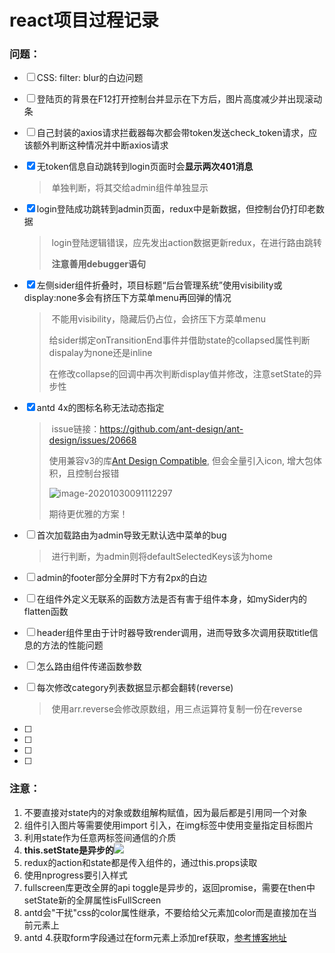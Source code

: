 # react项目过程记录

### **问题**：

- [ ] CSS: filter: blur的白边问题

- [ ] 登陆页的背景在F12打开控制台并显示在下方后，图片高度减少并出现滚动条

- [ ] 自己封装的axios请求拦截器每次都会带token发送check_token请求，应该额外判断这种情况并中断axios请求

- [x] 无token信息自动跳转到login页面时会**显示两次401消息**

  > ​	单独判断，将其交给admin组件单独显示

- [x] login登陆成功跳转到admin页面，redux中是新数据，但控制台仍打印老数据

  > ​		login登陆逻辑错误，应先发出action数据更新redux，在进行路由跳转
  >
  > ​		**注意善用debugger语句**			

- [x] 左侧sider组件折叠时，项目标题“后台管理系统”使用visibility或display:none多会有挤压下方菜单menu再回弹的情况

  > ​		不能用visibility，隐藏后仍占位，会挤压下方菜单menu		
  >
  > 给sider绑定onTransitionEnd事件并借助state的collapsed属性判断dispalay为none还是inline
  >
  > 在修改collapse的回调中再次判断display值并修改，注意setState的异步性

- [x] antd 4x的图标名称无法动态指定

  > ​	issue链接：https://github.com/ant-design/ant-design/issues/20668
  >
  > 使用兼容v3的库[Ant Design Compatible](https://github.com/ant-design/compatible#icon), 但会全量引入icon, 增大包体积，且控制台报错
  >
  > ![image-20201030091112297](C:\Users\10615\AppData\Roaming\Typora\typora-user-images\image-20201030091112297.png)
  >
  > 期待更优雅的方案！

- [ ] 首次加载路由为admin导致无默认选中菜单的bug

  > ​			进行判断，为admin则将defaultSelectedKeys该为home

- [ ] admin的footer部分全屏时下方有2px的白边

- [ ] 在组件外定义无联系的函数方法是否有害于组件本身，如mySider内的flatten函数

- [ ] header组件里由于计时器导致render调用，进而导致多次调用获取title信息的方法的性能问题

- [ ] 怎么路由组件传递函数参数

- [ ] 每次修改category列表数据显示都会翻转(reverse)

  > ​	使用arr.reverse会修改原数组，用三点运算符复制一份在reverse

- [ ] 

- [ ] 

- [ ] 

- [ ] 

  

### **注意：**

1. 不要直接对state内的对象或数组解构赋值，因为最后都是引用同一个对象
2. 组件引入图片等需要使用import 引入，在img标签中使用变量指定目标图片
3. 利用state作为任意两标签间通信的介质
4. **this.setState是异步的**![](C:\Users\10615\AppData\Roaming\Typora\typora-user-images\image-20201023160219506.png)
6. redux的action和state都是传入组件的，通过this.props读取
6. 使用nprogress要引入样式
7. fullscreen库更改全屏的api toggle是异步的，返回promise，需要在then中setState新的全屏属性isFullScreen
8. antd会"干扰"css的color属性继承，不要给给父元素加color而是直接加在当前元素上
9. antd 4.获取form字段通过在form元素上添加ref获取，[参考博客地址](https://anandzhang.com/posts/frontend/10)